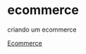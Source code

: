 # ecommerce
criando um ecommerce

<a href="https://danielsilvaba.github.io/ecommerce/" target="_blank">Ecommerce</a>
